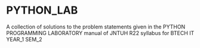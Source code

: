 # PYTHON_LAB

A collection of solutions to the problem statements given in the PYTHON PROGRAMMING LABORATORY manual of JNTUH R22 syllabus for BTECH IT YEAR_1 SEM_2 
